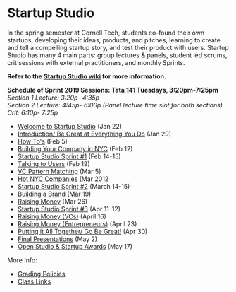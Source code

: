 # Startup Studio
In the spring semester at Cornell Tech, students co-found their own startups, developing their ideas, products, and pitches, learning to create and tell a compelling startup story, and test their product with users. Startup Studio has many 4 main parts: group lectures & panels, student led scrums, crit sessions with external practitioners, and monthly Sprints.

**Refer to the [Startup Studio wiki](https://github.com/cornelltech/startup-studio/wiki) for more information.**

**Schedule of Sprint 2019 Sessions: Tata 141 Tuesdays, 3:20pm-7:25pm**   
*Section 1 Lecture: 3:20p- 4:35p  
Section 2 Lecture: 4:45p- 6:00p  (Panel lecture time slot for both sections) \
Crit: 6:10p- 7:25p*


* [Welcome to Startup Studio](https://github.com/cornelltech/startup-studio/wiki/Startup-Studio-Sessions-&-Syllabus#jan-300-introduction) (Jan 22)
* [Introduction/ Be Great at Everything You Do](https://github.com/cornelltech/startup-studio/wiki/Startup-Studio-Sessions-&-Syllabus#129-introduction-be-great-at-everything-you-do) (Jan 29)
* [How To's](https://github.com/cornelltech/startup-studio/wiki/Startup-Studio-Sessions-&-Syllabus#25-how-tos) (Feb 5)
* [Building Your Company in NYC](https://github.com/cornelltech/startup-studio/wiki/Startup-Studio-Sessions-&-Syllabus#212-building-your-company-in-nyc) (Feb 12)
* [Startup Studio Sprint #1](https://github.com/cornelltech/startup-studio/wiki/Startup-Studio-Sessions-&-Syllabus#feb-13-14-sprint-1) (Feb 14-15)
* [Talking to Users](https://github.com/cornelltech/startup-studio/wiki/Startup-Studio-Sessions-&-Syllabus#219-talking-to-users) (Feb 19)
* [VC Pattern Matching](https://github.com/cornelltech/startup-studio/wiki/Startup-Studio-Sessions-&-Syllabus#35-vc-pattern-matching) (Mar 5)
* [Hot NYC Companies](https://github.com/cornelltech/startup-studio/wiki/Startup-Studio-Sessions-&-Syllabus#312-hot-nyc-companies) (Mar 2012
* [Startup Studio Sprint #2](https://github.com/cornelltech/startup-studio/wiki/Startup-Studio-Sessions-&-Syllabus#mar-14-15-sprint-2) (March 14-15)
* [Building a Brand](https://github.com/cornelltech/startup-studio/wiki/Startup-Studio-Sessions-&-Syllabus#319-building-a-brand) (Mar 19)
* [Raising Money](https://github.com/cornelltech/startup-studio/wiki/Startup-Studio-Sessions-&-Syllabus#326-raising-money-lecture) (Mar 26)
* [Startup Studio Sprint #3](https://github.com/cornelltech/startup-studio/wiki/Startup-Studio-Sessions-&-Syllabus#april-11-12-sprint-3) (Apr 11-12)
* [Raising Money (VCs)](https://github.com/cornelltech/startup-studio/wiki/Startup-Studio-Sessions-&-Syllabus#416-raising-money-vcs) (April 16)
* [Raising Money (Entrepreneurs)](https://github.com/cornelltech/startup-studio/wiki/Startup-Studio-Sessions-&-Syllabus#423-raising-money-entrepreneurs) (April 23)
* [Putting it All Together/ Go Be Great!](https://github.com/cornelltech/startup-studio/wiki/Startup-Studio-Sessions-&-Syllabus#430-putting-it-all-together--go-and-be-great) (Apr 30)
* [Final Presentations](https://github.com/cornelltech/startup-studio/wiki/Startup-Studio-Sessions-&-Syllabus#52-graded-presentations) (May 2)
* [Open Studio & Startup Awards](https://github.com/cornelltech/startup-studio/wiki/Startup-Studio-Sessions-&-Syllabus#may-17-open-studio) (May 17)

More Info:
* [Grading Policies](https://github.com/cornelltech/startup-studio/wiki/Grading)
* [Class Links](https://confluence.cornell.edu/pages/viewpage.action?spaceKey=studio&title=Studio+Links+and+Info)
